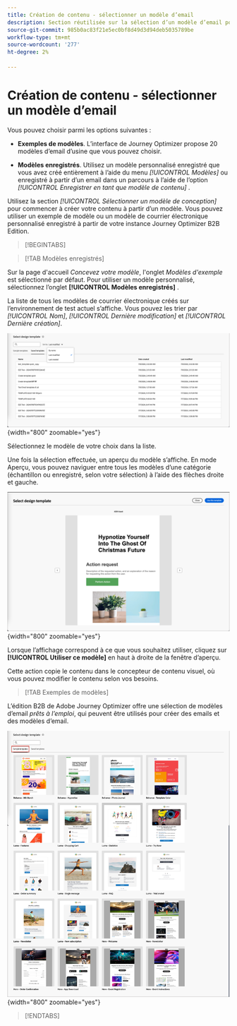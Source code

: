 ```yaml
---
title: Création de contenu - sélectionner un modèle d’email
description: Section réutilisée sur la sélection d’un modèle d’email pour la création de contenu
source-git-commit: 985b0ac83f21e5ec0bf8d49d3d94deb5035789be
workflow-type: tm+mt
source-wordcount: '277'
ht-degree: 2%

---
```


# Création de contenu - sélectionner un modèle d’email

Vous pouvez choisir parmi les options suivantes :

* **Exemples de modèles**. L’interface de Journey Optimizer propose 20 modèles d’email d’usine que vous pouvez choisir.

* **Modèles enregistrés**. Utilisez un modèle personnalisé enregistré que vous avez créé entièrement à l’aide du menu _[!UICONTROL Modèles]_ ou enregistré à partir d’un email dans un parcours à l’aide de l’option _[!UICONTROL Enregistrer en tant que modèle de contenu]_ .

Utilisez la section _[!UICONTROL Sélectionner un modèle de conception]_ pour commencer à créer votre contenu à partir d’un modèle. Vous pouvez utiliser un exemple de modèle ou un modèle de courrier électronique personnalisé enregistré à partir de votre instance Journey Optimizer B2B Edition.

>[!BEGINTABS]

>[!TAB Modèles enregistrés]

Sur la page d&#39;accueil _Concevez votre modèle_, l&#39;onglet _Modèles d&#39;exemple_ est sélectionné par défaut. Pour utiliser un modèle personnalisé, sélectionnez l’onglet **[!UICONTROL Modèles enregistrés]** .

La liste de tous les modèles de courrier électronique créés sur l’environnement de test actuel s’affiche. Vous pouvez les trier par _[!UICONTROL Nom]_, _[!UICONTROL Dernière modification]_ et _[!UICONTROL Dernière création]_.

![Choisir un modèle enregistré](../assets/content-design-shared/templates-design-saved-sort-by.png){width="800" zoomable="yes"}

Sélectionnez le modèle de votre choix dans la liste.

Une fois la sélection effectuée, un aperçu du modèle s’affiche. En mode Aperçu, vous pouvez naviguer entre tous les modèles d’une catégorie (échantillon ou enregistré, selon votre sélection) à l’aide des flèches droite et gauche.

![Aperçu du modèle enregistré](../assets/content-design-shared/templates-design-saved-preview.png){width="800" zoomable="yes"}

Lorsque l’affichage correspond à ce que vous souhaitez utiliser, cliquez sur **[!UICONTROL Utiliser ce modèle]** en haut à droite de la fenêtre d’aperçu.

Cette action copie le contenu dans le concepteur de contenu visuel, où vous pouvez modifier le contenu selon vos besoins.

>[!TAB Exemples de modèles]

L’édition B2B de Adobe Journey Optimizer offre une sélection de modèles d’email _prêts à l’emploi_, qui peuvent être utilisés pour créer des emails et des modèles d’email.

![ Choisissez un modèle fourni par Adobe](../assets/content-design-shared/templates-design-samples.png){width="800" zoomable="yes"}

>[!ENDTABS]